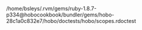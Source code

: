 /home/bsleys/.rvm/gems/ruby-1.8.7-p334@hobocookbook/bundler/gems/hobo-28c1a0c832e7/hobo/doctests/hobo/scopes.rdoctest